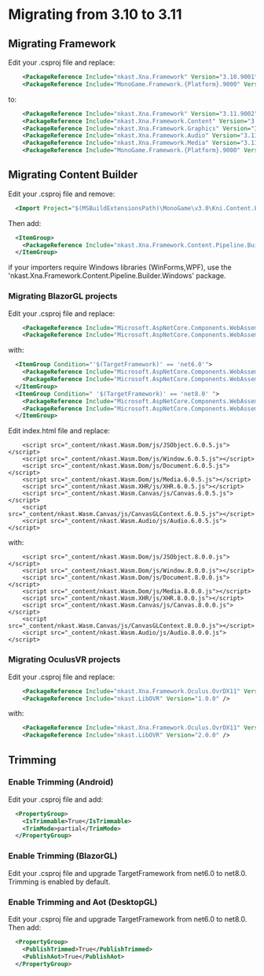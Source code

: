 # Migrating from 3.10 to 3.11


## Migrating Framework

Edit your .csproj file and replace:

```xml
    <PackageReference Include="nkast.Xna.Framework" Version="3.10.9001" />
    <PackageReference Include="MonoGame.Framework.{Platform}.9000" Version="3.10.9001" />
```

to:

```xml   
    <PackageReference Include="nkast.Xna.Framework" Version="3.11.9002" />
    <PackageReference Include="nkast.Xna.Framework.Content" Version="3.11.9002" />
    <PackageReference Include="nkast.Xna.Framework.Graphics" Version="3.11.9002" />
    <PackageReference Include="nkast.Xna.Framework.Audio" Version="3.11.9002" />
    <PackageReference Include="nkast.Xna.Framework.Media" Version="3.11.9002" />
    <PackageReference Include="MonoGame.Framework.{Platform}.9000" Version="3.11.9002" />
```

## Migrating Content Builder

Edit your .csproj file and remove:

```xml
  <Import Project="$(MSBuildExtensionsPath)\MonoGame\v3.0\Kni.Content.Builder.targets" />
```

Then add:

```xml
  <ItemGroup>
    <PackageReference Include="nkast.Xna.Framework.Content.Pipeline.Builder" Version="3.11.9002" />
  </ItemGroup>
```

if your importers require Windows libraries (WinForms,WPF), use the 'nkast.Xna.Framework.Content.Pipeline.Builder.Windows' package.

### Migrating BlazorGL projects

Edit your .csproj file and replace:

```xml
    <PackageReference Include="Microsoft.AspNetCore.Components.WebAssembly" Version="6.0.11" />
    <PackageReference Include="Microsoft.AspNetCore.Components.WebAssembly.DevServer" Version="6.0.11" PrivateAssets="all" />
```

with:

```xml
  <ItemGroup Condition="'$(TargetFramework)' == 'net6.0'">
    <PackageReference Include="Microsoft.AspNetCore.Components.WebAssembly" Version="6.0.27" />
    <PackageReference Include="Microsoft.AspNetCore.Components.WebAssembly.DevServer" Version="6.0.27" PrivateAssets="all" />
  </ItemGroup>
  <ItemGroup Condition=" '$(TargetFramework)' == 'net8.0' ">
    <PackageReference Include="Microsoft.AspNetCore.Components.WebAssembly" Version="8.0.2" />
    <PackageReference Include="Microsoft.AspNetCore.Components.WebAssembly.DevServer" Version="8.0.2" PrivateAssets="all" />
  </ItemGroup>
```

Edit index.html file and replace:

```
    <script src="_content/nkast.Wasm.Dom/js/JSObject.6.0.5.js"></script>
    <script src="_content/nkast.Wasm.Dom/js/Window.6.0.5.js"></script>
    <script src="_content/nkast.Wasm.Dom/js/Document.6.0.5.js"></script>
    <script src="_content/nkast.Wasm.Dom/js/Media.6.0.5.js"></script>
    <script src="_content/nkast.Wasm.XHR/js/XHR.6.0.5.js"></script>
    <script src="_content/nkast.Wasm.Canvas/js/Canvas.6.0.5.js"></script>
    <script src="_content/nkast.Wasm.Canvas/js/CanvasGLContext.6.0.5.js"></script>
    <script src="_content/nkast.Wasm.Audio/js/Audio.6.0.5.js"></script>
```

with:

```
    <script src="_content/nkast.Wasm.Dom/js/JSObject.8.0.0.js"></script>
    <script src="_content/nkast.Wasm.Dom/js/Window.8.0.0.js"></script>
    <script src="_content/nkast.Wasm.Dom/js/Document.8.0.0.js"></script>
    <script src="_content/nkast.Wasm.Dom/js/Media.8.0.0.js"></script>
    <script src="_content/nkast.Wasm.XHR/js/XHR.8.0.0.js"></script>
    <script src="_content/nkast.Wasm.Canvas/js/Canvas.8.0.0.js"></script>
    <script src="_content/nkast.Wasm.Canvas/js/CanvasGLContext.8.0.0.js"></script>
    <script src="_content/nkast.Wasm.Audio/js/Audio.8.0.0.js"></script>
```

### Migrating OculusVR projects

Edit your .csproj file and replace:

```xml
    <PackageReference Include="nkast.Xna.Framework.Oculus.OvrDX11" Version="3.10.9001" />
    <PackageReference Include="nkast.LibOVR" Version="1.0.0" />
```

with:

```xml
    <PackageReference Include="nkast.Xna.Framework.Oculus.OvrDX11" Version="3.11.9002" />
    <PackageReference Include="nkast.LibOVR" Version="2.0.0" />
```

## Trimming

### Enable Trimming (Android)

Edit your .csproj file and add:

```xml
  <PropertyGroup>
    <IsTrimmable>True</IsTrimmable>
	<TrimMode>partial</TrimMode>	
  </PropertyGroup>
```

### Enable Trimming (BlazorGL)

Edit your .csproj file and upgrade TargetFramework from net6.0 to net8.0.
Trimming is enabled by default.


### Enable Trimming and Aot (DesktopGL)

Edit your .csproj file and upgrade TargetFramework from net6.0 to net8.0.
Then add:

```xml
  <PropertyGroup>
    <PublishTrimmed>True</PublishTrimmed>
    <PublishAot>True</PublishAot>	
  </PropertyGroup>
```
